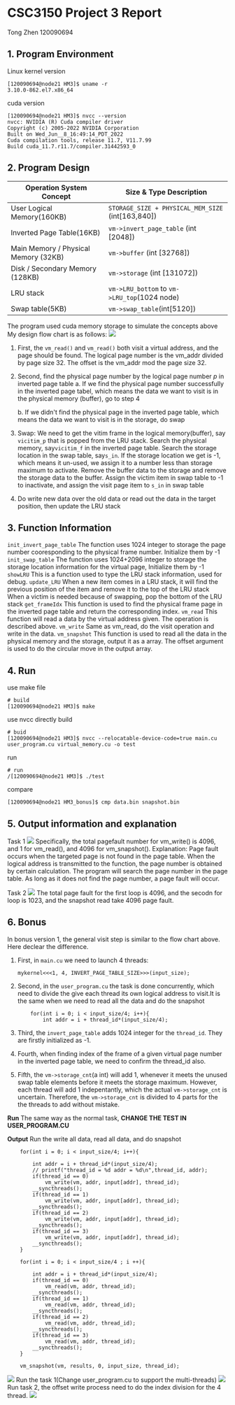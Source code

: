 # CSC3150 Project 3 Report
Tong Zhen 120090694
## 1. Program Environment
Linux kernel version
```shell
[120090694@node21 HM3]$ uname -r
3.10.0-862.el7.x86_64
```
cuda version
```shell
[120090694@node21 HM3]$ nvcc --version
nvcc: NVIDIA (R) Cuda compiler driver
Copyright (c) 2005-2022 NVIDIA Corporation
Built on Wed_Jun__8_16:49:14_PDT_2022
Cuda compilation tools, release 11.7, V11.7.99
Build cuda_11.7.r11.7/compiler.31442593_0 
```

## 2. Program Design
|Operation System Concept | Size & Type Description|
|----|----|
|User Logical Memory(160KB)|`STORAGE_SIZE + PHYSICAL_MEM_SIZE` (int[163,840])|
|Inverted Page Table(16KB)|`vm->invert_page_table` (int [2048])|
|Main Memory / Physical Memory (32KB)|`vm->buffer` (int [32768])|
|Disk / Secondary Memory (128KB) |`vm->storage` (int [131072])|
|LRU stack|`vm->LRU_bottom` to `vm->LRU_top`(1024 node)|
|Swap table(5KB)|`vm->swap_table`(int[5120])|

The program used cuda memory storage to simulate the concepts above
My design flow chart is as follows:
![](HM3pics\flowChart.drawio.png)
1. First, the `vm_read()` and `vm_read()` both visit a virtual address, and the page should be found. The logical page number is the vm_addr divided by page size 32. The offset is the vm_addr mod the page size 32.
2. Second, find the physical page number by the logical page number $p$ in inverted page table
    a. If we find the physical page number successfully in the inverted page tabel, which means the data we want to visit is in the physical memory (buffer), go to step 4

    b. If we didn't find the physical page in the inverted page table, which means the data we want to visit is in the storage, do swap
3. Swap: We need to get the vitim frame in the logical memory(buffer), say `vicitim_p` that is popped from the LRU stack. Search the physical memory, say`vicitim_f` in the inverted page table. Search the storage location in the swap table, say`s_in`. If the storage location we get is -1, which means it un-used, we assign it to a number less than storage maximum to activate. Remove the buffer data to the storage and remove the storage data to the buffer. Assign the victim item in swap table to -1 to inactivate, and assign the visit page item to `s_in` in swap table

4. Do write new data over the old data or read out the data in the target position, then update the LRU stack

## 3. Function Information
`init_invert_page_table` 
The function uses 1024 integer to storage the page number cooresponding to the physical frame number. Initialize them by -1
`init_swap_table`
The function uses 1024+2096 integer to storage the storage location information for the virtual page, Initialize them by -1
`showLRU` 
This is a function used to type the LRU stack information, used for debug.
`update_LRU`
When a new item comes in a LRU stack, it will find the previous position of the item and remove it to the top of the LRU stack
When a victim is needed because of swapping, pop the bottom of the LRU stack 
`get_frameIdx`
This function is used to find the physical frame page in the inverted page table and return the corresponding index.
`vm_read`
This function will read a data by the virtual address given. The operation is described above.
`vm_write` 
Same as vm_read, do the visit operation and write in the data.
`vm_snapshot`
This function is used to read all the data in the physical memory and the storage, output it as a array. The offset argument is used to do the circular move in the output array.


## 4. Run 
use make file
```shell
# build
[120090694@node21 HM3]$ make
```
use nvcc directly build
```shell
# buid
[120090694@node21 HM3]$ nvcc --relocatable-device-code=true main.cu user_program.cu virtual_memory.cu -o test
```
run
```shell
# run
/[120090694@node21 HM3]$ ./test
```
compare
```shell
[120090694@node21 HM3_bonus]$ cmp data.bin snapshot.bin
```

## 5. Output information and explanation
Task 1
![](HM3pics\task1.png)
Specifically, the total pagefault number for vm_write() is 4096, and 1 for vm_read(), and 4096 for vm_snapshot().
Explanation: Page fault occurs when the targeted page is not found in the page table. When the logical address is transmitted to the function, the page number is obtained by certain calculation. The program will search the page number in the page table. As long as it does not find the page number, a page fault will occur.


Task 2
![](HM3pics\task2.png)
The total page fault for the first loop is 4096, and the secodn for loop is 1023, and the snapshot read take 4096 page fault.

## 6. Bonus
In bonus version 1,
 the general visit step is similar to the flow chart above. Here declear the difference.
1. First, in `main.cu` we need to launch 4 threads:
    ```cuda
    mykernel<<<1, 4, INVERT_PAGE_TABLE_SIZE>>>(input_size);
    ```
2. Second, in the `user_program.cu` the task is done concurrently, which need to divide the give each thread its own logical address to visit.It is the same when we need to read all the data and do the snapshot
    ```cuda
        for(int i = 0; i < input_size/4; i++){
            int addr = i + thread_id*(input_size/4);
    ```

3. Third, the `invert_page_table` adds 1024 integer for the `thread_id`. They are firstly initialized as -1.
4. Fourth, when finding index of the frame of a given virtual page number in the inverted page table, we need to confirm the thread_id also. 
5. Fifth, the `vm->storage_cnt`(a int) will add 1, whenever it meets the unused swap table elements before it meets the storage maximum. However, each thread will add 1 indepentantly, which the actual `vm->storage_cnt` is uncertain. Therefore, the `vm->storage_cnt` is divided to 4 parts for the the threads to add without mistake.

**Run**
The same way as the normal task, **CHANGE THE TEST IN USER_PROGRAM.CU**


**Output**
Run the write all data, read all data, and do snapshot
```cuda
    for(int i = 0; i < input_size/4; i++){

        int addr = i + thread_id*(input_size/4);
        // printf("thread_id = %d addr = %d\n",thread_id, addr);
        if(thread_id == 0)
            vm_write(vm, addr, input[addr], thread_id);
        __syncthreads();
        if(thread_id == 1)
            vm_write(vm, addr, input[addr], thread_id);
        __syncthreads();
        if(thread_id == 2)
            vm_write(vm, addr, input[addr], thread_id);
        __syncthreads();
        if(thread_id == 3)
            vm_write(vm, addr, input[addr], thread_id);
        __syncthreads();
    }

    for(int i = 0; i < input_size/4 ; i ++){

        int addr = i + thread_id*(input_size/4);
        if(thread_id == 0)
            vm_read(vm, addr, thread_id);
        __syncthreads();
        if(thread_id == 1)
            vm_read(vm, addr, thread_id);
        __syncthreads();
        if(thread_id == 2)
            vm_read(vm, addr, thread_id);
        __syncthreads();
        if(thread_id == 3)
            vm_read(vm, addr, thread_id);
        __syncthreads();
    }

    vm_snapshot(vm, results, 0, input_size, thread_id);
```
![](HM3pics\bonus_write_read_snap.png)
Run the task 1(Change user_program.cu to support the multi-threads)
![](HM3pics\task1bonus.png)
Run task 2, the offset write process need to do the index division for the 4 thread.
![](HM3pics\task2bonus.png)
